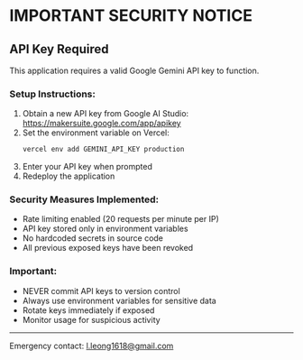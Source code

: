 # IMPORTANT SECURITY NOTICE

## API Key Required
This application requires a valid Google Gemini API key to function.

### Setup Instructions:
1. Obtain a new API key from Google AI Studio: https://makersuite.google.com/app/apikey
2. Set the environment variable on Vercel:
   ```bash
   vercel env add GEMINI_API_KEY production
   ```
3. Enter your API key when prompted
4. Redeploy the application

### Security Measures Implemented:
- Rate limiting enabled (20 requests per minute per IP)
- API key stored only in environment variables
- No hardcoded secrets in source code
- All previous exposed keys have been revoked

### Important:
- NEVER commit API keys to version control
- Always use environment variables for sensitive data
- Rotate keys immediately if exposed
- Monitor usage for suspicious activity

---
Emergency contact: l.leong1618@gmail.com